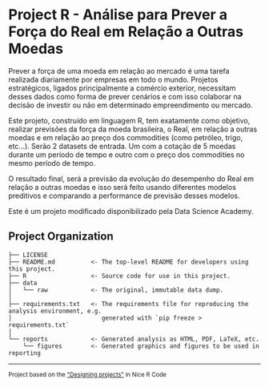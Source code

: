 Project R - Análise para Prever a Força do Real em Relação a Outras Moedas
================================================================================

Prever a força de uma moeda em relação ao mercado é uma tarefa realizada
diariamente por empresas em todo o mundo. Projetos estratégicos, ligados
principalmente a comércio exterior, necessitam desses dados como forma de
prever cenários e com isso colaborar na decisão de investir ou não em
determinado empreendimento ou mercado.

Este projeto, construído em linguagem R, tem exatamente como objetivo, realizar
previsões da força da moeda brasileira, o Real, em relação a outras moedas e em
relação ao preço dos commodities (como petróleo, trigo, etc...).
Serão 2 datasets de entrada. Um com a cotação de 5 moedas durante um período
de tempo e outro com o preço dos commodities no mesmo período de tempo.

O resultado final, será a previsão da evolução do desempenho do Real em relação
a outras moedas e isso será feito usando diferentes modelos preditivos e
comparando a performance de previsão desses modelos.

Este é um projeto modificado disponibilizado pela Data Science Academy. 

Project Organization
------------------------

    ├── LICENSE
    ├── README.md          <- The top-level README for developers using this project.
    ├── R                  <- Source code for use in this project.
    ├── data
    │   └── raw            <- The original, immutable data dump.
    │
    ├── requirements.txt   <- The requirements file for reproducing the analysis environment, e.g.
    │                         generated with `pip freeze > requirements.txt`
    │
    └── reports            <- Generated analysis as HTML, PDF, LaTeX, etc.
        └── figures        <- Generated graphics and figures to be used in reporting

------------

<p><small>Project based on the <a target="_blank" href="https://nicercode.github.io/blog/2013-04-05-projects/">"Designing projects"</a> in Nice R Code</small></p>
